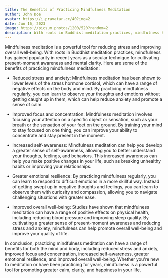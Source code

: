 ```yaml
---
title: The Benefits of Practicing Mindfulness Meditation
author: John Doe
avatar: https://i.pravatar.cc/40?img=2
date: Jun 16, 2023
image: https://picsum.photos/1200/520?random=2
description: With roots in Buddhist meditation practices, mindfulness has gained popularity in recent years as a secular technique for cultivating present-moment awareness and mental clarity.
---
```

Mindfulness meditation is a powerful tool for reducing stress and improving overall well-being. With roots in Buddhist meditation practices, mindfulness has gained popularity in recent years as a secular technique for cultivating present-moment awareness and mental clarity. Here are some of the benefits of practicing mindfulness meditation:

* Reduced stress and anxiety: Mindfulness meditation has been shown to lower levels of the stress hormone cortisol, which can have a range of negative effects on the body and mind. By practicing mindfulness regularly, you can learn to observe your thoughts and emotions without getting caught up in them, which can help reduce anxiety and promote a sense of calm.

* Improved focus and concentration: Mindfulness meditation involves focusing your attention on a specific object or sensation, such as your breath or the sensation of your feet on the ground. By training your mind to stay focused on one thing, you can improve your ability to concentrate and stay present in the moment.

* Increased self-awareness: Mindfulness meditation can help you develop a greater sense of self-awareness, allowing you to better understand your thoughts, feelings, and behaviors. This increased awareness can help you make positive changes in your life, such as breaking unhealthy habits or improving your relationships.

* Greater emotional resilience: By practicing mindfulness regularly, you can learn to respond to difficult emotions in a more skillful way. Instead of getting swept up in negative thoughts and feelings, you can learn to observe them with curiosity and compassion, allowing you to navigate challenging situations with greater ease.

* Improved overall well-being: Studies have shown that mindfulness meditation can have a range of positive effects on physical health, including reducing blood pressure and improving sleep quality. By cultivating a greater sense of present-moment awareness and reducing stress and anxiety, mindfulness can help promote overall well-being and improve your quality of life.

In conclusion, practicing mindfulness meditation can have a range of benefits for both the mind and body, including reduced stress and anxiety, improved focus and concentration, increased self-awareness, greater emotional resilience, and improved overall well-being. Whether you're new to meditation or have been practicing for years, mindfulness is a powerful tool for promoting greater calm, clarity, and happiness in your life.